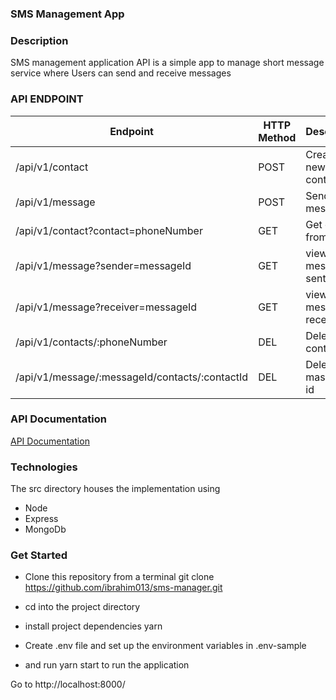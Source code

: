 ### SMS Management App

### Description
SMS management application API is a simple app to manage short message service where Users can send and receive messages


### API ENDPOINT
| Endpoint | HTTP Method |	Description |
|----------|-------------|--------------|
|/api/v1/contact| POST |  Create a new contact |
|/api/v1/message | POST | Send messages |
|/api/v1/contact?contact=phoneNumber | GET | Get contact from list|
|/api/v1/message?sender=messageId| GET | view message sent |
|/api/v1/message?receiver=messageId| GET | view message received |
|/api/v1/contacts/:phoneNumber| DEL | Delete contact |
| /api/v1/message/:messageId/contacts/:contactId | DEL | Delete masage by id

### API Documentation
[API Documentation](https://documenter.getpostman.com/view/4905727/RztoKSgD)


### Technologies
The src directory houses the implementation using
* Node
* Express
* MongoDb

### Get Started
* Clone this repository from a terminal git clone https://github.com/ibrahim013/sms-manager.git

* cd into the project directory

* install project dependencies yarn

* Create .env file and set up the environment variables in .env-sample

* and run yarn start to run the application

Go to http://localhost:8000/
